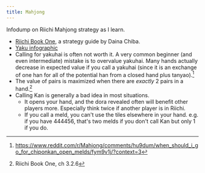 ```yaml
---
title: Mahjong
---
```

Infodump on Riichi Mahjong strategy as I learn.

- [Riichi Book One](https://dainachiba.github.io/RiichiBooks/), a strategy guide by Daina Chiba.
- [Yaku infographic](https://cdn.discordapp.com/attachments/150412836500275200/726425653859319868/yaku.png)
- Calling for yakuhai is often not worth it. A very common beginner (and even intermediate) mistake is to overvalue yakuhai. Many hands actually decrease in expected value if you call a yakuhai (since it is an exchange of one han for all of the potential han from a closed hand plus tanyao).[^1]
- The value of pairs is maximized when there are *exactly* 2 pairs in a hand.[^2]
- Calling Kan is generally a bad idea in most situations.
    - It opens your hand, and the dora revealed often will benefit other players more. Especially think twice if another player is in Riichi.
    - If you call a meld, you can't use the tiles elsewhere in your hand. e.g. if you have 444456, that's two melds if you don't call Kan but only 1 if you do.

[^1]: https://www.reddit.com/r/Mahjong/comments/hu9dum/when_should_i_go_for_chiponkan_open_melds/fym9v1j/?context=3
[^2]: Riichi Book One, ch 3.2.6